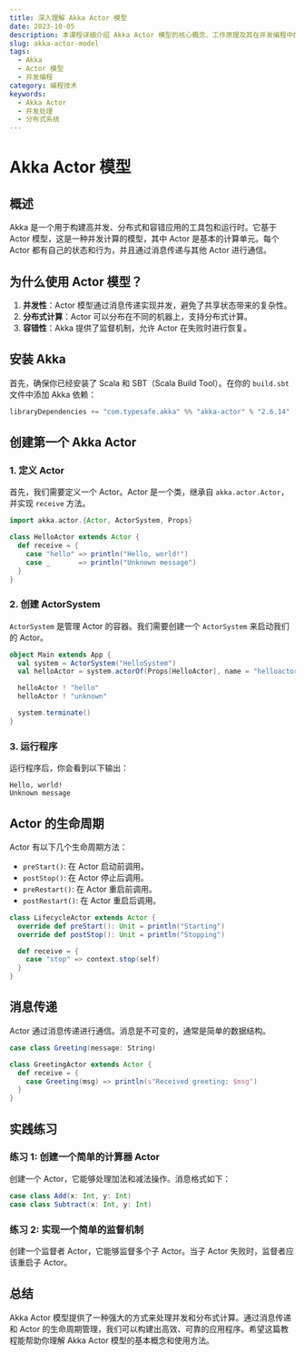 ```yaml
---
title: 深入理解 Akka Actor 模型
date: 2023-10-05
description: 本课程详细介绍 Akka Actor 模型的核心概念、工作原理及其在并发编程中的应用。
slug: akka-actor-model
tags:
  - Akka
  - Actor 模型
  - 并发编程
category: 编程技术
keywords:
  - Akka Actor
  - 并发处理
  - 分布式系统
---
```


# Akka Actor 模型

## 概述

Akka 是一个用于构建高并发、分布式和容错应用的工具包和运行时。它基于 Actor 模型，这是一种并发计算的模型，其中 Actor 是基本的计算单元。每个 Actor 都有自己的状态和行为，并且通过消息传递与其他 Actor 进行通信。

## 为什么使用 Actor 模型？

1. **并发性**：Actor 模型通过消息传递实现并发，避免了共享状态带来的复杂性。
2. **分布式计算**：Actor 可以分布在不同的机器上，支持分布式计算。
3. **容错性**：Akka 提供了监督机制，允许 Actor 在失败时进行恢复。

## 安装 Akka

首先，确保你已经安装了 Scala 和 SBT（Scala Build Tool）。在你的 `build.sbt` 文件中添加 Akka 依赖：

```scala
libraryDependencies += "com.typesafe.akka" %% "akka-actor" % "2.6.14"
```

## 创建第一个 Akka Actor

### 1. 定义 Actor

首先，我们需要定义一个 Actor。Actor 是一个类，继承自 `akka.actor.Actor`，并实现 `receive` 方法。

```scala
import akka.actor.{Actor, ActorSystem, Props}

class HelloActor extends Actor {
  def receive = {
    case "hello" => println("Hello, world!")
    case _       => println("Unknown message")
  }
}
```

### 2. 创建 ActorSystem

`ActorSystem` 是管理 Actor 的容器。我们需要创建一个 `ActorSystem` 来启动我们的 Actor。

```scala
object Main extends App {
  val system = ActorSystem("HelloSystem")
  val helloActor = system.actorOf(Props[HelloActor], name = "helloactor")

  helloActor ! "hello"
  helloActor ! "unknown"

  system.terminate()
}
```

### 3. 运行程序

运行程序后，你会看到以下输出：

```
Hello, world!
Unknown message
```

## Actor 的生命周期

Actor 有以下几个生命周期方法：

- `preStart()`: 在 Actor 启动前调用。
- `postStop()`: 在 Actor 停止后调用。
- `preRestart()`: 在 Actor 重启前调用。
- `postRestart()`: 在 Actor 重启后调用。

```scala
class LifecycleActor extends Actor {
  override def preStart(): Unit = println("Starting")
  override def postStop(): Unit = println("Stopping")

  def receive = {
    case "stop" => context.stop(self)
  }
}
```

## 消息传递

Actor 通过消息传递进行通信。消息是不可变的，通常是简单的数据结构。

```scala
case class Greeting(message: String)

class GreetingActor extends Actor {
  def receive = {
    case Greeting(msg) => println(s"Received greeting: $msg")
  }
}
```

## 实践练习

### 练习 1: 创建一个简单的计算器 Actor

创建一个 Actor，它能够处理加法和减法操作。消息格式如下：

```scala
case class Add(x: Int, y: Int)
case class Subtract(x: Int, y: Int)
```

### 练习 2: 实现一个简单的监督机制

创建一个监督者 Actor，它能够监督多个子 Actor。当子 Actor 失败时，监督者应该重启子 Actor。

## 总结

Akka Actor 模型提供了一种强大的方式来处理并发和分布式计算。通过消息传递和 Actor 的生命周期管理，我们可以构建出高效、可靠的应用程序。希望这篇教程能帮助你理解 Akka Actor 模型的基本概念和使用方法。